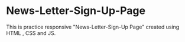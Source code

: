 # News-Letter-Sign-Up-Page
This is practice responsive "News-Letter-Sign-Up Page" created using HTML , CSS and JS.
